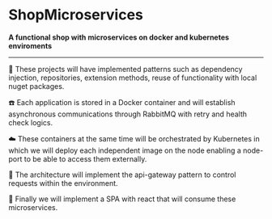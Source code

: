 # ShopMicroservices

**A functional shop with microservices on docker and kubernetes enviroments**

---

:flags: These projects will have implemented patterns such as dependency injection, repositories, extension methods, reuse of functionality with local nuget packages.

:telephone: Each application is stored in a Docker container and will establish asynchronous communications through RabbitMQ with retry and health check logics.

:cloud: These containers at the same time will be orchestrated by Kubernetes in which we will deploy each independent image on the node enabling a node-port to be able to access them externally.

:mag_right: The architecture will implement the api-gateway pattern to control requests within the environment.

:mega: Finally we will implement a SPA with react that will consume these microservices.
